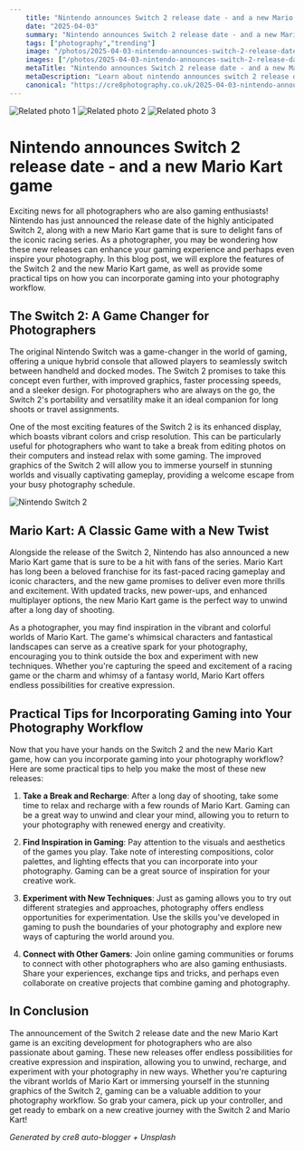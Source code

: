 ```yaml
---
    title: "Nintendo announces Switch 2 release date - and a new Mario Kart game"
    date: "2025-04-03"
    summary: "Nintendo announces Switch 2 release date - and a new Mario Kart game - A trending topic in photography."
    tags: ["photography","trending"]
    image: "/photos/2025-04-03-nintendo-announces-switch-2-release-date-and-a-new-mario-kart-game-1.jpg"
    images: ["/photos/2025-04-03-nintendo-announces-switch-2-release-date-and-a-new-mario-kart-game-1.jpg","/photos/2025-04-03-nintendo-announces-switch-2-release-date-and-a-new-mario-kart-game-2.jpg","/photos/2025-04-03-nintendo-announces-switch-2-release-date-and-a-new-mario-kart-game-3.jpg"]
    metaTitle: "Nintendo announces Switch 2 release date - and a new Mario Kart game | Cre8 Photography"
    metaDescription: "Learn about nintendo announces switch 2 release date - and a new mario kart game in photography with practical tips and insights."
    canonical: "https://cre8photography.co.uk/2025-04-03-nintendo-announces-switch-2-release-date-and-a-new-mario-kart-game"
---
```



<div class="grid grid-cols-1 sm:grid-cols-2 md:grid-cols-3 gap-4">
  <img src="/photos/2025-04-03-nintendo-announces-switch-2-release-date-and-a-new-mario-kart-game-1.jpg" alt="Related photo 1" class="w-full rounded-lg" />
<img src="/photos/2025-04-03-nintendo-announces-switch-2-release-date-and-a-new-mario-kart-game-2.jpg" alt="Related photo 2" class="w-full rounded-lg" />
<img src="/photos/2025-04-03-nintendo-announces-switch-2-release-date-and-a-new-mario-kart-game-3.jpg" alt="Related photo 3" class="w-full rounded-lg" />
</div>


# Nintendo announces Switch 2 release date - and a new Mario Kart game

Exciting news for all photographers who are also gaming enthusiasts! Nintendo has just announced the release date of the highly anticipated Switch 2, along with a new Mario Kart game that is sure to delight fans of the iconic racing series. As a photographer, you may be wondering how these new releases can enhance your gaming experience and perhaps even inspire your photography. In this blog post, we will explore the features of the Switch 2 and the new Mario Kart game, as well as provide some practical tips on how you can incorporate gaming into your photography workflow.

## The Switch 2: A Game Changer for Photographers

The original Nintendo Switch was a game-changer in the world of gaming, offering a unique hybrid console that allowed players to seamlessly switch between handheld and docked modes. The Switch 2 promises to take this concept even further, with improved graphics, faster processing speeds, and a sleeker design. For photographers who are always on the go, the Switch 2's portability and versatility make it an ideal companion for long shoots or travel assignments.

One of the most exciting features of the Switch 2 is its enhanced display, which boasts vibrant colors and crisp resolution. This can be particularly useful for photographers who want to take a break from editing photos on their computers and instead relax with some gaming. The improved graphics of the Switch 2 will allow you to immerse yourself in stunning worlds and visually captivating gameplay, providing a welcome escape from your busy photography schedule.

![Nintendo Switch 2](/path/to/switch2.jpg)

## Mario Kart: A Classic Game with a New Twist

Alongside the release of the Switch 2, Nintendo has also announced a new Mario Kart game that is sure to be a hit with fans of the series. Mario Kart has long been a beloved franchise for its fast-paced racing gameplay and iconic characters, and the new game promises to deliver even more thrills and excitement. With updated tracks, new power-ups, and enhanced multiplayer options, the new Mario Kart game is the perfect way to unwind after a long day of shooting.

As a photographer, you may find inspiration in the vibrant and colorful worlds of Mario Kart. The game's whimsical characters and fantastical landscapes can serve as a creative spark for your photography, encouraging you to think outside the box and experiment with new techniques. Whether you're capturing the speed and excitement of a racing game or the charm and whimsy of a fantasy world, Mario Kart offers endless possibilities for creative expression.

## Practical Tips for Incorporating Gaming into Your Photography Workflow

Now that you have your hands on the Switch 2 and the new Mario Kart game, how can you incorporate gaming into your photography workflow? Here are some practical tips to help you make the most of these new releases:

1. **Take a Break and Recharge**: After a long day of shooting, take some time to relax and recharge with a few rounds of Mario Kart. Gaming can be a great way to unwind and clear your mind, allowing you to return to your photography with renewed energy and creativity.

2. **Find Inspiration in Gaming**: Pay attention to the visuals and aesthetics of the games you play. Take note of interesting compositions, color palettes, and lighting effects that you can incorporate into your photography. Gaming can be a great source of inspiration for your creative work.

3. **Experiment with New Techniques**: Just as gaming allows you to try out different strategies and approaches, photography offers endless opportunities for experimentation. Use the skills you've developed in gaming to push the boundaries of your photography and explore new ways of capturing the world around you.

4. **Connect with Other Gamers**: Join online gaming communities or forums to connect with other photographers who are also gaming enthusiasts. Share your experiences, exchange tips and tricks, and perhaps even collaborate on creative projects that combine gaming and photography.

## In Conclusion

The announcement of the Switch 2 release date and the new Mario Kart game is an exciting development for photographers who are also passionate about gaming. These new releases offer endless possibilities for creative expression and inspiration, allowing you to unwind, recharge, and experiment with your photography in new ways. Whether you're capturing the vibrant worlds of Mario Kart or immersing yourself in the stunning graphics of the Switch 2, gaming can be a valuable addition to your photography workflow. So grab your camera, pick up your controller, and get ready to embark on a new creative journey with the Switch 2 and Mario Kart!

*Generated by cre8 auto-blogger + Unsplash*
